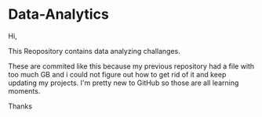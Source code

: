 # Data-Analytics

Hi,

This Reopository contains data analyzing challanges. 

These are commited like this because my previous repository had a file with too much GB and i could not figure out how to get rid of it and keep updating my projects.
I'm pretty new to GitHub so those are all learning moments.

Thanks 
